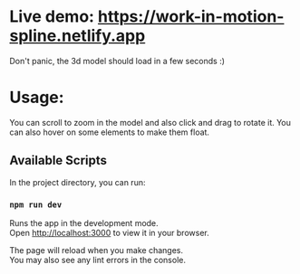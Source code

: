 # Live demo: https://work-in-motion-spline.netlify.app

Don't panic, the 3d model should load in a few seconds :)

# Usage:

You can scroll to zoom in the model and also click and drag to rotate it. You can also hover on some elements to make them float.

## Available Scripts

In the project directory, you can run:

### `npm run dev`

Runs the app in the development mode.\
Open [http://localhost:3000](http://localhost:5173) to view it in your browser.

The page will reload when you make changes.\
You may also see any lint errors in the console.
